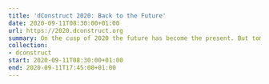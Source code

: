 ```yaml
---
title: 'dConstruct 2020: Back to the Future'
date: 2020-09-11T08:30:00+01:00
url: https://2020.dconstruct.org
summary: On the cusp of 2020 the future has become the present. But tomorrow’s utopia is yet to be designed – and now more than ever we need to explore how tech can help or hinder our progress.
collection:
- dconstruct
start: 2020-09-11T08:30:00+01:00
end: 2020-09-11T17:45:00+01:00
---
```

